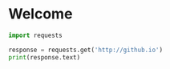 # Welcome 


```python
import requests

response = requests.get('http://github.io')
print(response.text)

```
